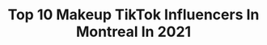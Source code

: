 ---
title: Top 10 Makeup TikTok Influencers In Montreal In 2021
description: >-
  Find top makeup TikTok influencers in Montreal in 2021. Most popular hashtags: #foryou #makeup #fyp #montreal.
platform: TikTok
hits: 34
text_top: See the most popular TikTok influencers on inBeat.
text_bottom: Our database holds 34 TikTok influencers like this in Montreal, Canada for you to work with.
profiles:
  - username: "krystelmary"
    fullname: >-
      Krystel ✨
    bio: >-
      Professional dancer, singer, performer 💃🏽 MTL 🇨🇦 IG: krystelassaf
    location: "Canada"
    followers: 56400
    engagement: 785
    commentsToLikes: 0.039825
    id: ckdcamt16itti0j23547trxcy
    verified: false
    hashtags: "#fyp, #duet, #foryou, #dancer"
  - username: "myriam_7201"
    fullname: >-
      Mimi mad
    bio: >-
      🇨🇦/🇭🇹
    location: "Canada"
    followers: 4171
    engagement: 713
    commentsToLikes: 0.043985
    id: ckbkxybzzu1j80j23ns61p0x0
    verified: false
    hashtags: "#handmade, #montreal, #duo, #joueraveclavie"
  - username: "katiekhaos"
    fullname: >-
      Katie Marie
    bio: >-
      /Lvl 31/ /🇨🇦Canada🇨🇦/ /Pansexual/
    location: "Canada"
    followers: 50300
    engagement: 1241
    commentsToLikes: 0.038845
    id: ck8oxyxjh4qna0j78n920i3sa
    verified: false
    hashtags: "#viral, #spookytreats, #animalfriends, #medievaltiktok"
  - username: "annekrystelgoyerofficial"
    fullname: >-
      Anne Krystel
    bio: >-
      Créatrice de parfums haut de gamme, modèle et actrice.
    location: "Canada"
    followers: 14700
    engagement: 224
    commentsToLikes: 0.047086
    id: ck8qe3pseqveb0j7863m12jn0
    verified: false
    hashtags: "#montreal, #sexy, #perfume, #makeup"
  - username: "nicsa16"
    fullname: >-
      ON HIATUS
    bio: >-
      moved to @junkyardstrash
    location: "Canada"
    followers: 10600
    engagement: 1868
    commentsToLikes: 0.021392
    id: ckbqnrnzi8klj0j233z30cdkj
    verified: false
    hashtags: "#kakeguruiyumekocosplay, #unbrellaacademy, #lischloe, #dokidokiliteratureclubcosplay"
  - username: "rafaelleglx"
    fullname: >-
      Rafaelle Groulx
    bio: >-
      Merci pour 10K la gang !! 💗💗💗 MTL📍 🇨🇦 Polytechnique Mtl 🎓 IG rafaelleglx
    location: "Canada"
    followers: 10300
    engagement: 1012
    commentsToLikes: 0.025851
    id: ckd0wgk1bkkf70j23n4o5yzav
    verified: false
    hashtags: "#party, #quebec, #tiktokquebec, #comedie"
  - username: "mtl.shay"
    fullname: >-
      Shay🦋
    bio: >-
      Montreal #ENDSARS🇳🇬 Kakashi Hatake’s Wife😌
    location: "Canada"
    followers: 41900
    engagement: 2174
    commentsToLikes: 0.047411
    id: cka62m57g0hck0i787tpzrp3x
    verified: false
    hashtags: "#pain, #jokes, #jahkingguillory, #morningboost"
  - username: "zabelleeee"
    fullname: >-
      Isabelle
    bio: >-
      22 📍singapore/montreal
    location: "Canada"
    followers: 27600
    engagement: 2099
    commentsToLikes: 0.024475
    id: ckbl63sho3s8w0j23887with5
    verified: false
    hashtags: "#fyp, #halloween, #foryou, #fathersday"
  - username: "andalinaa"
    fullname: >-
      anda ✌︎('ω')✌︎
    bio: >-
      🍰Anda🍰 she/her | bi instagram: @andalina._ montreal | blm acab ⇩support me!
    location: "Canada"
    followers: 37400
    engagement: 2504
    commentsToLikes: 0.016901
    id: ck9euze0bfwru0j78oxncl1z1
    verified: false
    hashtags: "#outfit, #fashion, #pink, #harajukufashion"
  - username: "rendezmoimonnom"
    fullname: >-
      Romy Victory
    bio: >-
      je suis ici pour reprendre possession de mon nom pris en otage / Montréal 📍
    location: "Canada"
    followers: 398700
    engagement: 2486
    commentsToLikes: 0.007641
    id: ck806wzxumpgh0j78wf5iq9tp
    verified: false
    hashtags: "#fyp, #sunglassechallenge, #foryou, #romyvictory"
---